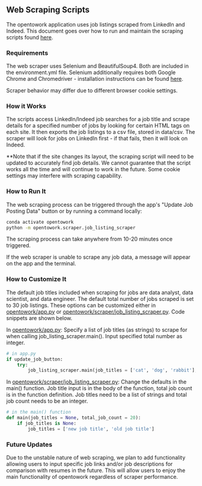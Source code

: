 ## Web Scraping Scripts
The opentowork application uses job listings scraped from LinkedIn and Indeed. This document goes over how to run and maintain the scraping scripts found [here](../opentowork/scraper/).

### Requirements
The web scraper uses Selenium and BeautifulSoup4. Both are included in the environment.yml file. Selenium additionally requires both Google Chrome and Chromedriver - installation instructions can be found [here](../README.md#data).

Scraper behavior may differ due to different browser cookie settings.
### How it Works
The scripts access LinkedIn/Indeed job searches for a job title and scrape details for a specified number of jobs by looking for certain HTML tags on each site. It then exports the job listings to a csv file, stored in data/csv.
The scraper will look for jobs on LinkedIn first - if that fails, then it will look on Indeed.

**Note that if the site changes its layout, the scraping script will need to be updated to accurately find job details. We cannot guarantee that the script works all the time and will continue to work in the future. Some cookie settings may interfere with scraping capability.

### How to Run It
The web scraping process can be triggered through the app's "Update Job Posting Data" button or by running a command locally:

```bash
conda activate opentowork
python -m opentowork.scraper.job_listing_scraper
```
The scraping process can take anywhere from 10-20 minutes once triggered.

If the web scraper is unable to scrape any job data, a message will appear on the app and the terminal.

### How to Customize It
The default job titles included when scraping for jobs are data analyst, data scientist, and data engineer. The default total number of jobs scraped is set to 30 job listings. These options can be customized either in [opentowork/app.py](../opentowork/app.py) or [opentowork/scraper/job_listing_scraper.py](../opentowork/scraper/job_listing_scraper.py). Code snippets are shown below.

In [opentowork/app.py](../opentowork/app.py):
Specify a list of job titles (as strings) to scrape for when calling job_listing_scraper.main(). Input specified total number as integer.
```python
# in app.py
if update_job_button:
    try:
        job_listing_scraper.main(job_titles = ['cat', 'dog', 'rabbit'], total_job_count = 20)
```
In [opentowork/scraper/job_listing_scraper.py](../opentowork/scraper/job_listing_scraper.py):
Change the defaults in the main() function. Job title input is in the body of the function, total job count is in the function definition. Job titles need to be a list of strings and total job count needs to be an integer.
```python
# in the main() function
def main(job_titles = None, total_job_count = 20):
    if job_titles is None:
        job_titles = ['new job title', 'old job title']
```
### Future Updates
Due to the unstable nature of web scraping, we plan to add functionality allowing users to input specific job links and/or job descriptions for comparison with resumes in the future. This will allow users to enjoy the main functionality of opentowork regardless of scraper performance.